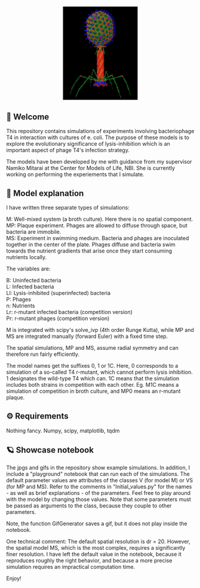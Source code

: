 <p align="center">
  <img src=T4-logo.png width="200">
</p>

## :rocket: Welcome

This repository contains simulations of experiments involving bacteriophage T4 in interaction with cultures of e. coli. The purpose of these models is to explore the evolutionary significance of lysis-inhibition which is an important aspect of phage T4's infection strategy. 

The models have been developed by me with guidance from my supervisor Namiko Mitarai at the Center for Models of Life, NBI. She is currently working on performing the experiements that I simulate.

## :test_tube:  Model explanation

I have written three separate types of simulations:

M: Well-mixed system (a broth culture). Here there is no spatial component.\
MP: Plaque experiment. Phages are allowed to diffuse through space, but bacteria are immobile.\
MS: Experiment in swimming medium. Bacteria and phages are inoculated together in the center of the plate. Phages diffuse and bacteria swim towards the nutrient gradients that arise once they start consuming nutrients locally.

The variables are:

B: Uninfected bacteria \
L: Infected bacteria \
LI: Lysis-inhibited (superinfected) bacteria \
P: Phages \
n: Nutrients\
Lr: r-mutant infected bacteria (competition version)\
Pr: r-mutant phages (competition version) 

M is integrated with scipy's solve_ivp (4th order Runge Kutta), while MP and MS are integrated manually (forward Euler) with a fixed time step.

The spatial simulations, MP and MS, assume radial symmetry and can therefore run fairly efficiently.

The model names get the suffixes 0, 1 or 1C. Here, 0 corresponds to a simulation of a so-called T4 r-mutant, which cannot perform lysis inhibition. 1 designates the wild-type T4 which can. 1C means that the simulation includes both strains in competition with each other. Eg. M1C means a simulation of competition in broth culture, and MP0 means an r-mutant plaque.

## :gear:  Requirements

Nothing fancy. Numpy, scipy, matplotlib, tqdm

## :ringed_planet:  Showcase notebook

The jpgs and gifs in the repository show example simulations. In addition, I include a "playground" notebook that can run each of the simulations. The default parameter values are attributes of the classes V (for model M) or VS (for MP and MS). Refer to the comments in "Initial_values.py" for the names - as well as brief explanations - of the parameters. Feel free to play around with the model by changing those values. Note that some parameters must be passed as arguments to the class, because they couple to other parameters.

Note, the function GifGenerator saves a gif, but it does not play inside the notebook.

One technical comment: The default spatial resolution is dr = 20. However, the spatial model MS, which is the most complex, requires a significantly finer resolution. I have left the default value in the notebook, because it reproduces roughly the right behavior, and because a more precise simulation requires an impractical computation time.

Enjoy!